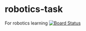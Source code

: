 # robotics-task
For robotics learning
[![Board Status](https://dev.azure.com/510486030/b9248804-ea21-49d7-ba22-218d255e1293/3512f030-f1f1-48c0-9955-18ba72a4a91e/_apis/work/boardbadge/6ebced0e-6e4b-4ec0-a7fc-b97c418d875d)](https://dev.azure.com/510486030/b9248804-ea21-49d7-ba22-218d255e1293/_boards/board/t/3512f030-f1f1-48c0-9955-18ba72a4a91e/Microsoft.RequirementCategory/)


